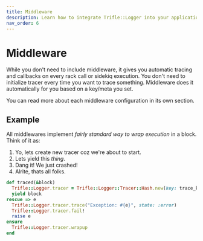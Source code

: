 ```yaml
---
title: Middleware
description: Learn how to integrate Trifle::Logger into your application automatically.
nav_order: 6
---
```


# Middleware

While you don't need to include middleware, it gives you automatic tracing and callbacks on every rack call or sidekiq execution. You don't need to initialize tracer every time you want to trace something. Middleware does it automatically for you based on a key/meta you set.

You can read more about each middleware configuration in its own section.

## Example

All middlewares implement _fairly standard way to wrap execution_ in a block. Think of it as:

1. Yo, lets create new tracer coz we're about to start.
2. Lets yield this _thing_.
3. Dang it! We just crashed!
4. Alrite, thats all folks.

```ruby
def traced(&block)
  Trifle::Logger.tracer = Trifle::Logger::Tracer::Hash.new(key: trace_key)
  yield block
rescue => e
  Trifle::Logger.tracer.trace("Exception: #{e}", state: :error)
  Trifle::Logger.tracer.fail!
  raise e
ensure
  Trifle::Logger.tracer.wrapup
end
```
